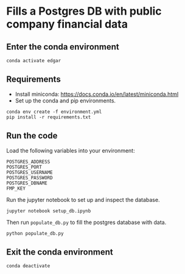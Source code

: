 # Fills a Postgres DB with public company financial data

## Enter the conda environment
```
conda activate edgar
```

## Requirements
- Install miniconda: https://docs.conda.io/en/latest/miniconda.html
- Set up the conda and pip environments.
```
conda env create -f environment.yml
pip install -r requirements.txt
```

## Run the code
Load the following variables into your environment:
```
POSTGRES_ADDRESS
POSTGRES_PORT
POSTGRES_USERNAME
POSTGRES_PASSWORD
POSTGRES_DBNAME
FMP_KEY
```
Run the jupyter notebook to set up and inspect the database.
```
jupyter notebook setup_db.ipynb
```
Then run `populate_db.py` to fill the postgres database with data.
```
python populate_db.py
```

## Exit the conda environment
```
conda deactivate
```
